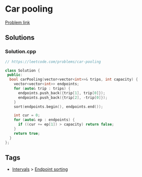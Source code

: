 # Car pooling

[Problem link](https://leetcode.com/problems/car-pooling)

## Solutions


### Solution.cpp
```cpp
// https://leetcode.com/problems/car-pooling

class Solution {
 public:
  bool carPooling(vector<vector<int>>& trips, int capacity) {
    vector<vector<int>> endpoints;
    for (auto& trip : trips) {
      endpoints.push_back({trip[1], trip[0]});
      endpoints.push_back({trip[2], -trip[0]});
    }
    sort(endpoints.begin(), endpoints.end());

    int cur = 0;
    for (auto& ep : endpoints) {
      if ((cur += ep[1]) > capacity) return false;
    }
    return true;
  }
};
```
## Tags

* [Intervals](/README.md#Intervals) > [Endpoint sorting](/README.md#Intervals-Endpoint_sorting)
